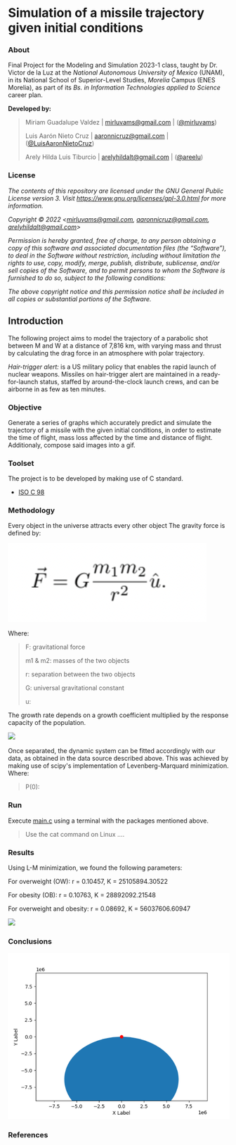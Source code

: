# Simulation of a missile trajectory given initial conditions
### About
Final Project for the Modeling and Simulation 2023-1 class, taught by Dr. Victor de la Luz at the _National Autonomous University of Mexico_ (UNAM), in its  National School of Superior-Level Studies, _Morelia_ Campus (ENES Morelia), as part of its _Bs. in Information Technologies applied to Science_ career plan.

**Developed by:**
> 
> Miriam Guadalupe Valdez | mirluvams@gmail.com | ([@mirluvams](https://github.com/mirluvams))
> 
> Luis Aarón Nieto Cruz | aaronnicruz@gmail.com | ([@LuisAaronNietoCruz](https://github.com/LuisAaronNietoCruz))
> 
> Arely Hilda Luis Tiburcio  | arelyhildalt@gmail.com | ([@areelu](https://github.com/areelu))


### License

*The contents of this repository are licensed under the GNU General Public License version 3. Visit https://www.gnu.org/licenses/gpl-3.0.html for more information.*

*Copyright © 2022 <mirluvams@gmail.com, aaronnicruz@gmail.com, arelyhildalt@gmail.com>*

*Permission is hereby granted, free of charge, to any person obtaining a copy of this software and associated documentation files (the “Software”), to deal in the Software without restriction, including without limitation the rights to use, copy, modify, merge, publish, distribute, sublicense, and/or sell copies of the Software, and to permit persons to whom the Software is furnished to do so, subject to the following conditions:*

*The above copyright notice and this permission notice shall be included in all copies or substantial portions of the Software.*


## Introduction
The following project aims to model the trajectory of a parabolic shot between M and W at a distance of 7,816 km, with varying mass and thrust by calculating the drag force in an atmosphere with polar trajectory.

_Hair-trigger alert:_ is a US military policy that enables the rapid launch of nuclear weapons. Missiles on hair-trigger alert are maintained in a ready-for-launch status, staffed by around-the-clock launch crews, and can be airborne in as few as ten minutes.

### Objective
Generate a series of graphs which accurately predict and simulate the trajectory of a missile with the given initial conditions, in order to estimate the time of flight, mass loss affected by the time and distance of flight. Additionaly, compose said images into a gif.


### Toolset
The project is to be developed by making use of C standard.
* [ISO C 98](https://www.iso.org/standards.html)

### Methodology
Every object in the universe attracts every other object The gravity force is defined by:

![](gravity_force.png)

Where:
> F: gravitational force
> 
> m1 & m2: masses of the two objects
> 
> r: separation between the two objects
> 
> G: universal gravitational constant
> 
>u:
>
The growth rate depends on a growth coefficient multiplied by the response capacity of the population.

![](eq.png)

Once separated, the dynamic system can be fitted accordingly with our data, as obtained in the data source described above. This was achieved by making use of scipy's implementation of Levenberg-Marquard minimization. Where:
>
> P(0): 

### Run
Execute [main.c](main.c) using a terminal with the packages mentioned above. 
> Use the cat command on Linux ....


### Results
Using L-M minimization, we found the following parameters:

For overweight (OW): 
r = 0.10457, K = 25105894.30522

For obesity (OB): 
r = 0.10763, K = 28892092.21548

For overweight and obesity: 
r = 0.08692, K = 56037606.60947

![](weightpopulation.png)

### Conclusions
![](nbody.gif)

### References 
